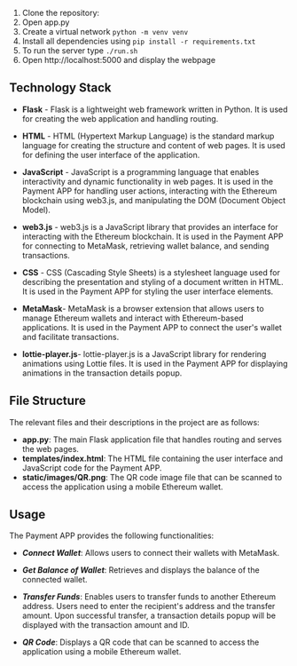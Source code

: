 1. Clone the repository:
2. Open app.py
3. Create a virtual network  `python -m venv venv`
4. Install all dependencies using `pip install -r requirements.txt`
5. To run the server type `./run.sh`
6. Open http://localhost:5000 and display the webpage

## Technology Stack

- **Flask** - Flask is a lightweight web framework written in Python. It is used for creating the web application and handling routing.
- **HTML** - HTML (Hypertext Markup Language) is the standard markup language for creating the structure and content of web pages. It is used for defining the user interface of the application.
- **JavaScript** - JavaScript is a programming language that enables interactivity and dynamic functionality in web pages. It is used in the Payment APP for handling user actions, interacting with the Ethereum blockchain using web3.js, and manipulating the DOM (Document Object Model).
- **web3.js** - web3.js is a JavaScript library that provides an interface for interacting with the Ethereum blockchain. It is used in the Payment APP for connecting to MetaMask, retrieving wallet balance, and sending transactions.
- **CSS** - CSS (Cascading Style Sheets) is a stylesheet language used for describing the presentation and styling of a document written in HTML. It is used in the Payment APP for styling the user interface elements.

- **MetaMask**- MetaMask is a browser extension that allows users to manage Ethereum wallets and interact with Ethereum-based applications. It is used in the Payment APP to connect the user's wallet and facilitate transactions.

- **lottie-player.js**- lottie-player.js is a JavaScript library for rendering animations using Lottie files. It is used in the Payment APP for displaying animations in the transaction details popup.


## File Structure
The relevant files and their descriptions in the project are as follows:

- **app.py**: The main Flask application file that handles routing and serves the web pages.
- **templates/index.html**: The HTML file containing the user interface and JavaScript code for the Payment APP.
- **static/images/QR.png**: The QR code image file that can be scanned to access the application using a mobile Ethereum wallet.

## Usage

The Payment APP provides the following functionalities:

- ***Connect Wallet***: Allows users to connect their wallets with MetaMask.

- ***Get Balance of Wallet***: Retrieves and displays the balance of the connected wallet.

- ***Transfer Funds***: Enables users to transfer funds to another Ethereum address. Users need to enter the recipient's address and the transfer amount. Upon successful transfer, a transaction details popup will be displayed with the transaction amount and ID.

- ***QR Code***: Displays a QR code that can be scanned to access the application using a mobile Ethereum wallet.